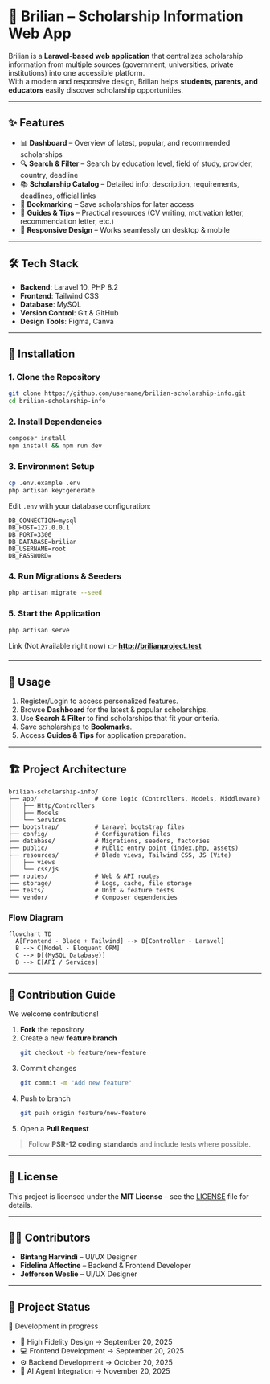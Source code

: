 # 📘 Brilian – Scholarship Information Web App

Brilian is a **Laravel-based web application** that centralizes scholarship information from multiple sources (government, universities, private institutions) into one accessible platform.  
With a modern and responsive design, Brilian helps **students, parents, and educators** easily discover scholarship opportunities.

---

## ✨ Features
- 📊 **Dashboard** – Overview of latest, popular, and recommended scholarships  
- 🔍 **Search & Filter** – Search by education level, field of study, provider, country, deadline  
- 📚 **Scholarship Catalog** – Detailed info: description, requirements, deadlines, official links  
- 📌 **Bookmarking** – Save scholarships for later access  
- 📖 **Guides & Tips** – Practical resources (CV writing, motivation letter, recommendation letter, etc.)  
- 📱 **Responsive Design** – Works seamlessly on desktop & mobile  

---

## 🛠️ Tech Stack
- **Backend**: Laravel 10, PHP 8.2  
- **Frontend**: Tailwind CSS  
- **Database**: MySQL  
- **Version Control**: Git & GitHub  
- **Design Tools**: Figma, Canva  

---

## 🚀 Installation

### 1. Clone the Repository
```bash
git clone https://github.com/username/brilian-scholarship-info.git
cd brilian-scholarship-info
```

### 2. Install Dependencies
```bash
composer install
npm install && npm run dev
```

### 3. Environment Setup
```bash
cp .env.example .env
php artisan key:generate
```

Edit `.env` with your database configuration:
```env
DB_CONNECTION=mysql
DB_HOST=127.0.0.1
DB_PORT=3306
DB_DATABASE=brilian
DB_USERNAME=root
DB_PASSWORD=
```

### 4. Run Migrations & Seeders
```bash
php artisan migrate --seed
```

### 5. Start the Application
```bash
php artisan serve
```

Link (Not Available right now)
👉 **http://brilianproject.test**

---

## 📖 Usage
1. Register/Login to access personalized features.  
2. Browse **Dashboard** for the latest & popular scholarships.  
3. Use **Search & Filter** to find scholarships that fit your criteria.  
4. Save scholarships to **Bookmarks**.  
5. Access **Guides & Tips** for application preparation.  

---

## 🏗️ Project Architecture

```
brilian-scholarship-info/
├── app/                # Core logic (Controllers, Models, Middleware)
│   ├── Http/Controllers
│   ├── Models
│   └── Services
├── bootstrap/          # Laravel bootstrap files
├── config/             # Configuration files
├── database/           # Migrations, seeders, factories
├── public/             # Public entry point (index.php, assets)
├── resources/          # Blade views, Tailwind CSS, JS (Vite)
│   ├── views
│   └── css/js
├── routes/             # Web & API routes
├── storage/            # Logs, cache, file storage
├── tests/              # Unit & feature tests
└── vendor/             # Composer dependencies
```

### Flow Diagram
```mermaid
flowchart TD
  A[Frontend - Blade + Tailwind] --> B[Controller - Laravel]
  B --> C[Model - Eloquent ORM]
  C --> D[(MySQL Database)]
  B --> E[API / Services]
```

---

## 🤝 Contribution Guide
We welcome contributions!  

1. **Fork** the repository  
2. Create a new **feature branch**  
   ```bash
   git checkout -b feature/new-feature
   ```
3. Commit changes  
   ```bash
   git commit -m "Add new feature"
   ```
4. Push to branch  
   ```bash
   git push origin feature/new-feature
   ```
5. Open a **Pull Request**  

> Follow **PSR-12 coding standards** and include tests where possible.

---

## 📜 License
This project is licensed under the **MIT License** – see the [LICENSE](LICENSE) file for details.  

---

## 👨‍💻 Contributors
- **Bintang Harvindi** – UI/UX Designer  
- **Fidelina Affectine** – Backend & Frontend Developer  
- **Jefferson Weslie** – UI/UX Designer  

---

## 📌 Project Status
🚧 Development in progress  
- 🎨 High Fidelity Design → September 20, 2025  
- 💻 Frontend Development → September 20, 2025  
- ⚙️ Backend Development → October 20, 2025  
- 🤖 AI Agent Integration → November 20, 2025  
